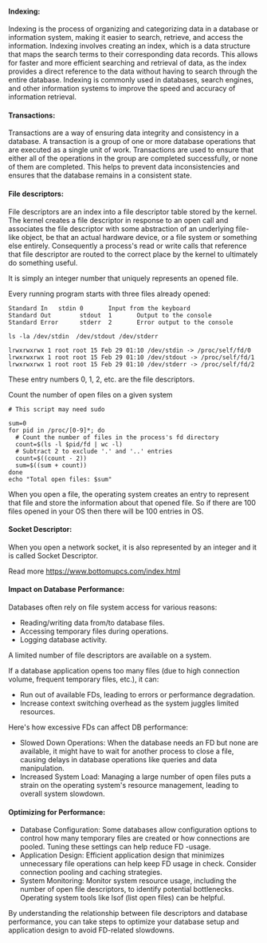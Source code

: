 #### Indexing:

Indexing is the process of organizing and categorizing data in a database or information system, making it easier to search, retrieve, and access the information. Indexing involves creating an index, which is a data structure that maps the search terms to their corresponding data records. This allows for faster and more efficient searching and retrieval of data, as the index provides a direct reference to the data without having to search through the entire database. Indexing is commonly used in databases, search engines, and other information systems to improve the speed and accuracy of information retrieval.

#### Transactions:

Transactions are a way of ensuring data integrity and consistency in a database. A transaction is a group of one or more database operations that are executed as a single unit of work. Transactions are used to ensure that either all of the operations in the group are completed successfully, or none of them are completed. This helps to prevent data inconsistencies and ensures that the database remains in a consistent state.

#### File descriptors:

File descriptors are an index into a file descriptor table stored by the kernel. The kernel creates a file descriptor in response to an open call and associates the file descriptor with some abstraction of an underlying file-like object, be that an actual hardware device, or a file system or something else entirely. Consequently a process's read or write calls that reference that file descriptor are routed to the correct place by the kernel to ultimately do something useful.

It is simply an integer number that uniquely represents an opened file.

Every running program starts with three files already opened:

```
Standard In	  stdin	0		Input from the keyboard
Standard Out		stdout	1		Output to the console
Standard Error		stderr	2		Error output to the console

ls -la /dev/stdin  /dev/stdout /dev/stderr

lrwxrwxrwx 1 root root 15 Feb 29 01:10 /dev/stdin -> /proc/self/fd/0
lrwxrwxrwx 1 root root 15 Feb 29 01:10 /dev/stdout -> /proc/self/fd/1
lrwxrwxrwx 1 root root 15 Feb 29 01:10 /dev/stderr -> /proc/self/fd/2
```

These entry numbers 0, 1, 2, etc. are the file descriptors.

Count the number of open files on a given system

```
# This script may need sudo

sum=0
for pid in /proc/[0-9]*; do
  # Count the number of files in the process's fd directory
  count=$(ls -l $pid/fd | wc -l)
  # Subtract 2 to exclude '.' and '..' entries
  count=$((count - 2))
  sum=$((sum + count))
done
echo "Total open files: $sum"
```

When you open a file, the operating system creates an entry to represent that file and store the information about that opened file. So if there are 100 files opened in your OS then there will be 100 entries in OS.

#### Socket Descriptor:

When you open a network socket, it is also represented by an integer and it is called Socket Descriptor.

Read more https://www.bottomupcs.com/index.html

#### Impact on Database Performance:

Databases often rely on file system access for various reasons:

- Reading/writing data from/to database files.
- Accessing temporary files during operations.
- Logging database activity.

A limited number of file descriptors are available on a system.

If a database application opens too many files (due to high connection volume, frequent temporary files, etc.), it can:

- Run out of available FDs, leading to errors or performance degradation.
- Increase context switching overhead as the system juggles limited resources.

Here's how excessive FDs can affect DB performance:

- Slowed Down Operations: When the database needs an FD but none are available, it might have to wait for another process to close a file, causing delays in database operations like queries and data manipulation.
- Increased System Load: Managing a large number of open files puts a strain on the operating system's resource management, leading to overall system slowdown.

#### Optimizing for Performance:

- Database Configuration: Some databases allow configuration options to control how many temporary files are created or how connections are pooled. Tuning these settings can help reduce FD -usage.
- Application Design: Efficient application design that minimizes unnecessary file operations can help keep FD usage in check. Consider connection pooling and caching strategies.
- System Monitoring: Monitor system resource usage, including the number of open file descriptors, to identify potential bottlenecks. Operating system tools like lsof (list open files) can be helpful.

By understanding the relationship between file descriptors and database performance, you can take steps to optimize your database setup and application design to avoid FD-related slowdowns.
